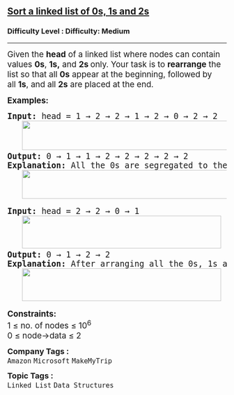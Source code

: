 <h2><a href="https://www.geeksforgeeks.org/problems/given-a-linked-list-of-0s-1s-and-2s-sort-it/1?page=1&category=Linked%20List&difficulty=Medium&sortBy=submissions">Sort a linked list of 0s, 1s and 2s</a></h2><h3>Difficulty Level : Difficulty: Medium</h3><hr><div class="problems_problem_content__Xm_eO"><p><span style="font-size: 14pt;">Given the <strong>head</strong> of a linked list where nodes can contain values </span><strong style="font-size: 14pt;">0s</strong><span style="font-size: 14pt;">,&nbsp;</span><strong style="font-size: 14pt;">1s,</strong><span style="font-size: 14pt;">&nbsp;and&nbsp;</span><strong style="font-size: 14pt;">2s&nbsp;</strong><span style="font-size: 14pt;">only. Your</span><span style="font-size: 18.6667px;">&nbsp;task is to&nbsp;<strong>rearrange</strong>&nbsp;the list so that all&nbsp;<strong>0s</strong>&nbsp;appear at the beginning, followed by all&nbsp;<strong>1s</strong>, and all&nbsp;<strong>2s</strong>&nbsp;are placed at the end.</span></p>
<p><span style="font-size: 14pt;"><strong>Examples:</strong></span></p>
<pre><span style="font-size: 14pt;"><strong style="font-size: 14pt;">Input: </strong><span style="font-size: 14pt;">head =</span><strong style="font-size: 14pt;"> </strong><span style="font-size: 14pt;">1 → 2 → 2 → 1 → 2 → 0 → 2 → 2<br>   <img src="https://media.geeksforgeeks.org/img-practice/prod/addEditProblem/908245/Web/Other/blobid0_1756113569.jpg" width="691" height="67"><br></span></span><span style="font-size: 14pt;"><strong style="font-size: 14pt;">Output: </strong><span style="font-size: 18.6667px;">0 → 1 → 1 → 2 → 2 → 2 → 2 → 2<br></span></span><span style="font-size: 14pt;"><strong style="font-size: 14pt;">Explanation: </strong><span style="font-size: 14pt;">All the 0s are segregated to the left end of the linked list, 2s to the right end of the list, and 1s in between. The final list will be:<br>   <img src="https://media.geeksforgeeks.org/img-practice/prod/addEditProblem/908245/Web/Other/blobid1_1756113598.jpg" width="680" height="66"></span></span></pre>
<pre><span style="font-size: 14pt;"><strong>Input: </strong>head = 2 → 2 → 0 → 1<br>   <img src="https://media.geeksforgeeks.org/img-practice/prod/addEditProblem/908245/Web/Other/blobid2_1756113607.jpg" width="457" height="75"><br><strong>Output: </strong>0 → 1 → 2 → 2<br></span><span style="font-size: 14pt;"><strong>Explanation: </strong>After arranging all the 0s, 1s and 2s in the given format, the output will be:<br>   <img src="https://media.geeksforgeeks.org/img-practice/prod/addEditProblem/908245/Web/Other/blobid3_1756113615.jpg" width="457" height="75"></span></pre>
<p><span style="font-size: 14pt;"><strong>Constraints:</strong><br><span style="font-size: 14pt;">1 ≤ no. of nodes ≤ 10<sup>6</sup></span><br style="font-size: medium;"><span style="font-size: 14pt;">0 ≤ node-&gt;data ≤ 2</span></span></p></div><p><span style=font-size:18px><strong>Company Tags : </strong><br><code>Amazon</code>&nbsp;<code>Microsoft</code>&nbsp;<code>MakeMyTrip</code>&nbsp;<br><p><span style=font-size:18px><strong>Topic Tags : </strong><br><code>Linked List</code>&nbsp;<code>Data Structures</code>&nbsp;